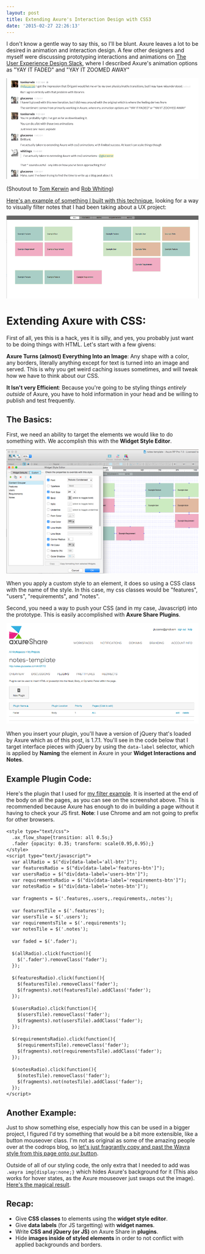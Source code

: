 ```yaml
---
layout: post
title: Extending Axure's Interaction Design with CSS3
date: '2015-02-27 22:26:13'
---
```


I don't know a gentle way to say this, so I'll be blunt. Axure leaves a lot to be desired in animation and interaction design. A few other designers and myself were discussing prototyping interactions and animations on [The User Experience Design Slack](http://www.designerhangout.co/), where I described Axure's animation options as "YAY IT FADED" and "YAY IT ZOOMED AWAY"

![Riveting Conversation I'm Sure](/images/posts/imported/2015/02/Screen-Shot-2015-02-25-at-10-15-33-AM.png)

(Shoutout to [Tom Kerwin](https://twitter.com/uxdesigntom) and [Rob Whiting](https://twitter.com/whitingx))

[Here's an example of something I built with this technique](http://wires.glucasroe.com/AHZF7O/#p=notes&c=1), looking for a way to visually filter notes that I had been taking about a UX project:

![Fading Notes](/images/posts/imported/2015/02/notestemplateexample.gif)

# Extending Axure with CSS:
First of all, yes this is a hack, yes it is silly, and yes, you probably just want to be doing things with HTML. Let's start with a few givens:

**Axure Turns (almost) Everything Into an Image**: Any shape with a color, any borders, literally anything except for text is turned into an image and served. This is why you get weird caching issues sometimes, and will tweak how we have to think about our CSS.

**It Isn't very Efficient**: Because you're going to be styling things *entirely outside* of Axure, you have to hold information in your head and be willing to publish and test frequently.

## The Basics:
First, we need an ability to target the elements we would like to do something with. We accomplish this with the **Widget Style Editor**.

![Axure's Widget Style Editor](/images/posts/imported/2015/02/Screen-Shot-2015-02-27-at-3-20-09-PM.png)

When you apply a custom style to an element, it does so using a CSS class with the name of the style. In this case, my css classes would be "features", "users", "requirements", and "notes".

Second, you need a way to push your CSS (and in my case, Javascript) into the prototype. This is easily accomplished with **Axure Share Plugins**.

![Axure Share Plugins interface](/images/posts/imported/2015/02/Screen-Shot-2015-02-27-at-4-10-41-PM.png)

When you insert your plugin, you'll have a version of jQuery that's loaded by Axure which as of this post, is 1.7.1. You'll see in the code below that I target interface pieces with jQuery by using the `data-label` selector, which is applied by **Naming** the element in Axure in your **Widget Interactions and Notes**.

## Example Plugin Code:
Here's the plugin that I used for [my filter example](http://wires.glucasroe.com/AHZF7O/#p=notes&c=1). It is inserted at the end of the body on all the pages, as you can see on the screenshot above. This is recommended because Axure has enough to do in building a page without it having to check your JS first. **Note**: I use Chrome and am not going to prefix for other browsers.

    <style type="text/css">
      .ax_flow_shape{transition: all 0.5s;}
      .fader {opacity: 0.35; transform: scale(0.95,0.95);}
    </style>
    <script type="text/javascript">
      var allRadio = $("div[data-label='all-btn']");
      var featuresRadio = $("div[data-label='features-btn']");
      var usersRadio = $("div[data-label='users-btn']");
      var requirementsRadio = $("div[data-label='requirements-btn']");
      var notesRadio = $("div[data-label='notes-btn']");

      var fragments = $('.features,.users,.requirements,.notes');

      var featuresTile = $('.features');
      var usersTile = $('.users');
      var requirementsTile = $('.requirements');
      var notesTile = $('.notes');

      var faded = $('.fader');

      $(allRadio).click(function(){
        $('.fader').removeClass('fader');
      });

      $(featuresRadio).click(function(){
        $(featuresTile).removeClass('fader');
        $(fragments).not(featuresTile).addClass('fader');
      });

      $(usersRadio).click(function(){
        $(usersTile).removeClass('fader');
        $(fragments).not(usersTile).addClass('fader');
      });

      $(requirementsRadio).click(function(){
        $(requirementsTile).removeClass('fader');
        $(fragments).not(requirementsTile).addClass('fader');
      });

      $(notesRadio).click(function(){
        $(notesTile).removeClass('fader');
        $(fragments).not(notesTile).addClass('fader');
      });
    </script>

## Another Example:
Just to show something else, especially how this can be used in a bigger project, I figured I'd try something that would be a bit more extensible, like a button mouseover class. I'm not as original as some of the amazing people over at the codrops blog, so [let's just fragrantly copy and past the Wayra style from this page onto our button](http://tympanus.net/Development/ButtonStylesInspiration/).

Outside of all of our styling code, the only extra that I needed to add was `.wayra img{display:none;}` which hides Axure's background for it (This also works for hover states, as the Axure mouseover just swaps out the image). [Here's the magical result](http://wires.glucasroe.com/AHZF7O/#p=wayra_button).

## Recap:
* Give **CSS classes** to elements using the **widget style editor**.
* Give **data labels** (for JS targetting) with **widget names**.
* Write **CSS and jQuery (or JS)** on Axure Share in **plugins**.
* Hide **images inside of styled elements** in order to not conflict with applied backgrounds and borders.
